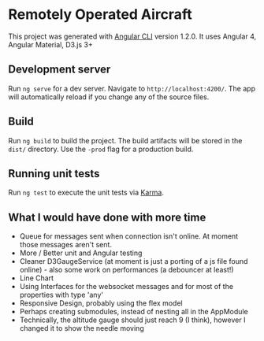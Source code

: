 # Remotely Operated Aircraft

This project was generated with [Angular CLI](https://github.com/angular/angular-cli) version 1.2.0.
It uses Angular 4, Angular Material, D3.js 3+

## Development server

Run `ng serve` for a dev server. Navigate to `http://localhost:4200/`. The app will automatically reload if you change any of the source files.

## Build

Run `ng build` to build the project. The build artifacts will be stored in the `dist/` directory. Use the `-prod` flag for a production build.

## Running unit tests

Run `ng test` to execute the unit tests via [Karma](https://karma-runner.github.io).

## What I would have done with more time
- Queue for messages sent when connection isn't online. At moment those messages aren't sent.
- More / Better unit and Angular testing
- Cleaner D3GaugeService (at moment is just a porting of a js file found online) - also some work on performances (a debouncer at least!)
- Line Chart
- Using Interfaces for the websocket messages and for most of the properties with type 'any'
- Responsive Design, probably using the flex model
- Perhaps creating submodules, instead of nesting all in the AppModule
- Technically, the altitude gauge should just reach 9 (I think), however I changed it to show the needle moving
